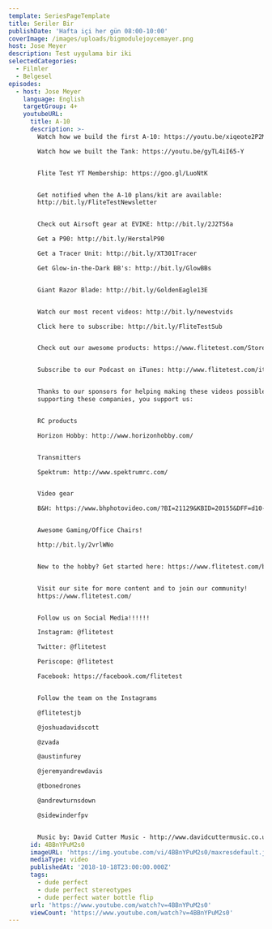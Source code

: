 ```yaml
---
template: SeriesPageTemplate
title: Seriler Bir
publishDate: 'Hafta içi her gün 08:00-10:00'
coverImage: /images/uploads/bigmodulejoycemayer.png
host: Jose Meyer
description: Test uygulama bir iki
selectedCategories:
  - Filmler
  - Belgesel
episodes:
  - host: Jose Meyer
    language: English
    targetGroup: 4+
    youtubeURL:
      title: A-10
      description: >-
        Watch how we build the first A-10: https://youtu.be/xiqeote2P2M

        Watch how we built the Tank: https://youtu.be/gyTL4iI65-Y


        Flite Test YT Membership: https://goo.gl/LuoNtK


        Get notified when the A-10 plans/kit are available:
        http://bit.ly/FliteTestNewsletter 


        Check out Airsoft gear at EVIKE: http://bit.ly/2J2TS6a

        Get a P90: http://bit.ly/HerstalP90

        Get a Tracer Unit: http://bit.ly/XT301Tracer

        Get Glow-in-the-Dark BB's: http://bit.ly/GlowBBs


        Giant Razor Blade: http://bit.ly/GoldenEagle13E


        Watch our most recent videos: http://bit.ly/newestvids

        Click here to subscribe: http://bit.ly/FliteTestSub


        Check out our awesome products: https://www.flitetest.com/Store


        Subscribe to our Podcast on iTunes: http://www.flitetest.com/itunes


        Thanks to our sponsors for helping making these videos possible. By
        supporting these companies, you support us:


        RC products 

        Horizon Hobby: http://www.horizonhobby.com/


        Transmitters

        Spektrum: http://www.spektrumrc.com/


        Video gear

        B&H: https://www.bhphotovideo.com/?BI=21129&KBID=20155&DFF=d10-v1-t8-x4


        Awesome Gaming/Office Chairs! 

        http://bit.ly/2vrlWNo


        New to the hobby? Get started here: https://www.flitetest.com/beginner


        Visit our site for more content and to join our community!
        https://www.flitetest.com/


        Follow us on Social Media!!!!!!

        Instagram: @flitetest

        Twitter: @flitetest

        Periscope: @flitetest

        Facebook: https://facebook.com/flitetest


        Follow the team on the Instagrams

        @flitetestjb

        @joshuadavidscott

        @zvada

        @austinfurey

        @jeremyandrewdavis

        @tbonedrones

        @andrewturnsdown

        @sidewinderfpv


        Music by: David Cutter Music - http://www.davidcuttermusic.co.uk
      id: 4BBnYPuM2s0
      imageURL: 'https://img.youtube.com/vi/4BBnYPuM2s0/maxresdefault.jpg'
      mediaType: video
      publishedAt: '2018-10-18T23:00:00.000Z'
      tags:
        - dude perfect
        - dude perfect stereotypes
        - dude perfect water bottle flip
      url: 'https://www.youtube.com/watch?v=4BBnYPuM2s0'
      viewCount: 'https://www.youtube.com/watch?v=4BBnYPuM2s0'
---
```


